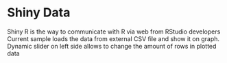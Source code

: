 Shiny Data
==========

Shiny R is the way to communicate with R via web from RStudio developers
Current sample loads the data from external CSV file and show it on graph.
Dynamic slider on left side allows to change the amount of rows in plotted data
